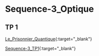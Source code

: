 # Sequence-3_Optique

## TP 1

[Le_Prisonnier_Quantique](https://prisonnier-quantique.fr/jeu/index.html?savepoint=laser_etincel&var_GAME_MODE=puzzle&var_WITH_INDICES=YES){:target="_blank"}


[Sequence-3_TP1](./2_Physique-Chimie_Seq3_TP1.pdf){:target="_blank"}
